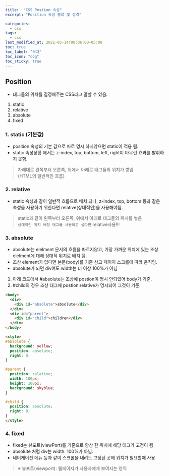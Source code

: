 ```yaml
---
title:  "CSS Postion 속성"
excerpt: "Position 속성 종류 및 성격"

categories:
  - css
tags:
  - css
last_modified_at: 2021-05-14T08:06:00-05:00
toc: true
toc_label: "목차"
toc_icon: "cog"
toc_sticky: true
---
```


## Position
- 태그들의 위치를 결정해주는 CSS라고 말할 수 있음.  
1. static
2. relative
3. absolute
4. fixed

### 1. static (기본값)
- position 속성의 기본 값으로 따로 명시 하지않으면 static이 적용 됨.
- static 속성상황 에서는 z-index, top, bottom, left, right이 아무런 효과를 발휘하지 못함.  
> 차례대로 왼쪽부터 오른쪽, 위에서 아래로 태그들의 위치가 쌓임  
>(HTML의 일반적인 흐름)

### 2. relative
- static 속성과 같이 일반적 흐름으로 배치 되나, z-index, top, bottom 등과 같은 속성을 사용하기 위한다면 relative(상대적인)을 사용해야됨.
> static과 같이 왼쪽부터 오른쪽, 위에서 아래로 태그들의 위치를 쌓음  
> `상대적인 위치 배정 태그를 사용하고 싶다면` relative사용!!!

### 3. absolute
- absolute는 elelment 문서의 흐름을 따르지않고, 가장 가까운 위치에 있는 조상 elelment에 대해 상대적 위치로 배치 됨.
- 조상 element가 없다면 본문(body)를 기준 삼고 페이지 스크롤에 따라 움직임.
- absolute가 되면 div여도 width는 더 이상 100%가 아님

1. 아래 코드에서  #absolute는 조상에 postion이 명시 안되있어 body가 기준.
2. #child의 경우 조상 태그에 postion:relative가 명시되어 그것이 기준.

```html
<body>
  <div>
    <div id="absolute">absolute</div>
  </div>
  <div id="parent">
    <div id="child">children</div>
  </div>
</body>

<style>
#absolute {
  background: yellow;
  position: absolute;
  right: 0;
}

#parent {
  position: relative;
  width: 100px;
  height: 100px;
  background: skyblue;
}

#child {
  position: absolute;
  right: 0;
}
</style>
```

### 4. fixed
- fixed는 뷰포트(viewPort)를 기준으로 항상 한 위치에 해당 태그가 고정이 됨
- absolute 처럼 div는 width: 100%가 아님.
- 네이게이션 메뉴 등과 같이 스크롤을 내려도 고정된 곳에 위치가 필요할때 사용
> ※ 뷰포트(viewport): 웹페이지가 사용자에게 보여지는 영역

